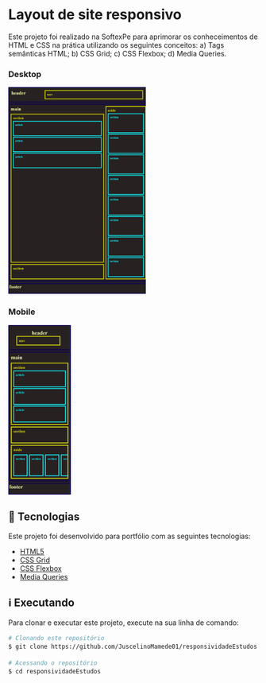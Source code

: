 # Layout de site responsivo

Este projeto foi realizado na SoftexPe para aprimorar os conheceimentos de HTML e CSS na prática utilizando os seguintes conceitos: 
a) Tags semânticas HTML; 
b) CSS Grid; 
c) CSS Flexbox; 
d) Media Queries.

### Desktop
<img src="https://raw.githubusercontent.com/JuscelinoMamede01/responsividadeEstudos/main/assets/screen (2).png" width="55%">

### Mobile
<img src="https://raw.githubusercontent.com/JuscelinoMamede01/responsividadeEstudos/main/assets/screen (1).png" width="25%">


## 🚀 Tecnologias

Este projeto foi desenvolvido para portfólio com as seguintes tecnologias:

- [HTML5](https://developer.mozilla.org/en-US/docs/Web/HTML "HTML5")
- [CSS Grid](https://developer.mozilla.org/en-US/docs/Learn/CSS/CSS_layout/Grids "CSS Grid")
- [CSS Flexbox](https://developer.mozilla.org/en-US/docs/Learn/CSS/CSS_layout/Flexbox "CSS Flexbox")
- [Media Queries](https://developer.mozilla.org/en-US/docs/Learn/CSS/CSS_layout/Media_queries)

## ℹ️ Executando

Para clonar e executar este projeto, execute na sua linha de comando:

```bash
# Clonando este repositório
$ git clone https://github.com/JuscelinoMamede01/responsividadeEstudos.git

# Acessando o repositório
$ cd responsividadeEstudos
```

